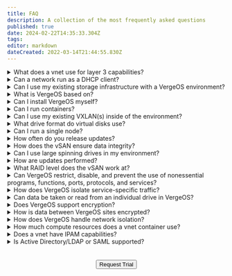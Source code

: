 ```yaml
---
title: FAQ
description: A collection of the most frequently asked questions
published: true
date: 2024-02-22T14:35:33.304Z
tags: 
editor: markdown
dateCreated: 2022-03-14T21:44:55.830Z
---
```


<details>

<summary>What does a vnet use for layer 3 capabilities?</summary>
  
At its base, a network is built off of the linux [nftables](https://wiki.nftables.org/wiki-nftables/index.php/Main_Page) kernel module.

</details>
<details>

<summary>Can a network run as a DHCP client?</summary>
  
An externally facing network has the ability to become a DHCP client, an internal network does not. It can however be a router with a static IP and serve a different DHCP server address to virtual machines attached to it.  

</details>
<details>  

<summary>Can I use my existing storage infrastructure with a VergeOS environment?</summary>
  
Guest workloads can be connected to external storage, but VergeOS cannot leverage 3rd party storage architectures.

</details>
<details>
  
<summary>What is VergeOS based on?</summary>

VergeOS is a custom linux distro.

</details>
<details>
  
<summary>Can I install VergeOS myself?</summary>

Yes, follow the installation instructions [here](/docs/public/implementation/3-2).

</details>
<details>
  
<summary>Can I run containers?</summary>

Containers cannot be run natively in VergeOS. However running containers can be achieved by creating a virtual machine and running your specific containerization platform inside of the vm.

</details>
<details>
  
<summary>Can I use my existing VXLAN(s) inside of the environment?</summary>

VXLAN capabilities within VergeOS do not extend outside of the environment. They are created specifically to control high availability of any network that exists inside of VergeOS.

</details>
<details>
  
<summary>What drive format do virtual disks use?</summary>

Virtual disks use the **.raw** format since it is the most universal drive format.

</details>
<details>

<summary>Can I run a single node?</summary>

A miniumum of two nodes are required to maintain high availability.
  
</details>
<details>
  
<summary>How often do you release updates?</summary>
  
Bug fixes, hotfixes, security updates are released on an un-fixed schedule as needed.  Platform updates with additional features are released quarterly.

</details>
<details>
  
<summary>How does the vSAN ensure data integrity?</summary>
  
The vSAN stores a SHA1 hash of every block of data that is written to it. When that data is read, it is re-hashed and validated for integrity. This technique protects against silent corruption and bit rot. In the event of finding a bad block of data, our algorithm will check for redundant copies locally within the environment. If that block of data cannot be found, DR/Backup sites will be checked in real time, and the data block will be retrieved and repaired seamlessly without user interaction with no down time.

</details>
<details>
  
<summary>Can I use large spinning drives in my environment?</summary>
  
Yes, VergeOS does not have a size limitation on drives. It is important to note that through extensive research and testing that drives larger than 8TB in size are not recommended. Typically the rebuild time in larger drives can take an extended period of time leaving the possibility for a single point of failure. Spinning disks aren't recommended for production (hot) data and are typically used for archive/backup environments or (cold) data.

</details>
<details>

<summary>How are updates performed?</summary>
  
Updates can be run in two forms, either a rolling update or a full environment reboot. 
  - #### Rolling Update
	A rolling update gracefully puts each node into maintenance mode applying the update to one node at a time. During maintenance mode all guest workloads are gracefully moved to another running node within the same cluster using a stateful start/stop method providing minimal interruption. Once the physical node is rebooted it will automatically leave maintenance mode and return the workloads to their original physical node.
  - #### Environment Reboot 
	An environment reboot requires all running workloads to be shutdown and the physical nodes to be rebooted all at once. While this method is faster it does require downtime for all running workloads.

</details>  
<details>
  
<summary>What RAID level does the vSAN work at?</summary>
  
The VergeOS vSAN works as a Redundant Array of Independant Nodes (RAIN). This is accomplished by striping the data across all drives in a tier of storage while concurrently writing the data set to its mirror on another node participating in the same tier of storage thereby guaranteeing data integrity.
  
</details>
<details>
  
<summary>Can VergeOS restrict, disable, and prevent the use of nonessential programs, functions, ports, protocols, and services?</summary>
  
VergeOS will not control anything within the guest. Port management of traffic, protocols, and services can be managed via the VergeOS firewall. 

</details>
<details>
  
<summary>How does VergeOS isolate service-specific traffic?</summary>
  
Creating different internal networks inside the VergeOS platform allows for the delivery of multiple manageable networks that are all completely isolated from one another.
  
</details>
<details>
  
<summary>Can data be taken or read from an individual drive in VergeOS?</summary>
  
No, all data is cryptohashed and cryptoverified on every disk VergeOS is installed on.

</details>  
<details>  
  
<summary>Does VergeOS support encryption?</summary>
  
Data at rest (DARE) is AES 256bit encrypted **if** encryption is turned on at the time of install.

</details>
<details>

<summary>How is data between VergeOS sites encrypted?</summary>

SSL encryption, and AES 256 for synchronization.

</details>
<details>
  
<summary>How does VergeOS handle network isolation?</summary>

VxLAN and containerized networks. VxLANs give you the ability to segregate networks with the same IP address scheme.

</details>
<details>
  
<summary>How much compute resources does a vnet container use?</summary>

The containers are designed to only have network functions running. The resources used to run them are extremely minimal.
  
</details>
<details>
  
<summary>Does a vnet have IPAM capabilities?</summary>

Only if the vnet is the router and/or dhcp server for the network.
  
</details>
<details>
  
<summary>Is Active Directory/LDAP or SAML supported?</summary>

No, to view a list of supported auth sources please see the [auth sources](/docs/public/auth) wiki page.
  
</details>
<br>
<br>
<div style="text-align:center; margin-bottom:5px">
  <a href="https://www.verge.io/test-drive#Demo-Section"><button class="button-cta">Request Trial</button></a>
</div>
